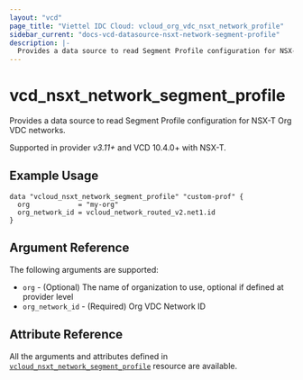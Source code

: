 ```yaml
---
layout: "vcd"
page_title: "Viettel IDC Cloud: vcloud_org_vdc_nsxt_network_profile"
sidebar_current: "docs-vcd-datasource-nsxt-network-segment-profile"
description: |-
  Provides a data source to read Segment Profile configuration for NSX-T Org VDC networks.
---
```


# vcd\_nsxt\_network\_segment\_profile

Provides a data source to read Segment Profile configuration for NSX-T Org VDC networks.

Supported in provider *v3.11+* and VCD 10.4.0+ with NSX-T.

## Example Usage

```hcl
data "vcloud_nsxt_network_segment_profile" "custom-prof" {
  org            = "my-org"
  org_network_id = vcloud_network_routed_v2.net1.id
}
```

## Argument Reference

The following arguments are supported:

* `org` - (Optional) The name of organization to use, optional if defined at provider level 
* `org_network_id` - (Required) Org VDC Network ID

## Attribute Reference
 
All the arguments and attributes defined in
[`vcloud_nsxt_network_segment_profile`](/providers/terraform-viettelidc/vcloud/latest/docs/resources/nsxt_network_segment_profile)
resource are available.
